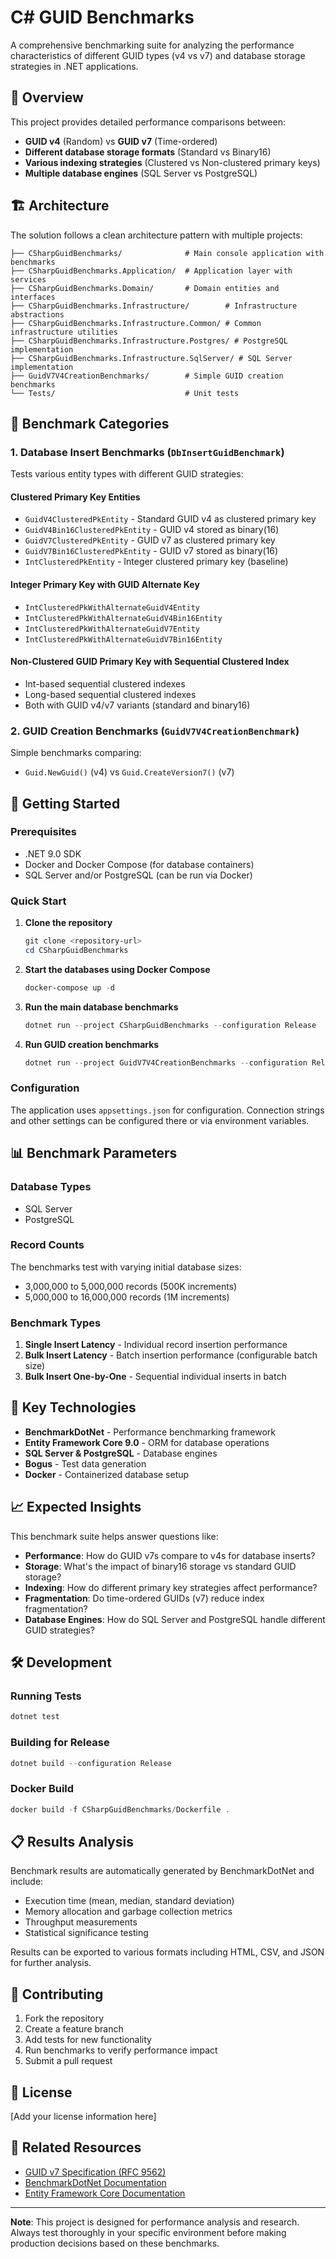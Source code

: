 # C# GUID Benchmarks

A comprehensive benchmarking suite for analyzing the performance characteristics of different GUID types (v4 vs v7) and database storage strategies in .NET applications.

## 🎯 Overview

This project provides detailed performance comparisons between:
- **GUID v4** (Random) vs **GUID v7** (Time-ordered)
- **Different database storage formats** (Standard vs Binary16)
- **Various indexing strategies** (Clustered vs Non-clustered primary keys)
- **Multiple database engines** (SQL Server vs PostgreSQL)

## 🏗️ Architecture

The solution follows a clean architecture pattern with multiple projects:

```
├── CSharpGuidBenchmarks/              # Main console application with benchmarks
├── CSharpGuidBenchmarks.Application/  # Application layer with services
├── CSharpGuidBenchmarks.Domain/       # Domain entities and interfaces
├── CSharpGuidBenchmarks.Infrastructure/        # Infrastructure abstractions
├── CSharpGuidBenchmarks.Infrastructure.Common/ # Common infrastructure utilities
├── CSharpGuidBenchmarks.Infrastructure.Postgres/ # PostgreSQL implementation
├── CSharpGuidBenchmarks.Infrastructure.SqlServer/ # SQL Server implementation
├── GuidV7V4CreationBenchmarks/        # Simple GUID creation benchmarks
└── Tests/                             # Unit tests
```

## 🧪 Benchmark Categories

### 1. Database Insert Benchmarks (`DbInsertGuidBenchmark`)

Tests various entity types with different GUID strategies:

#### Clustered Primary Key Entities
- `GuidV4ClusteredPkEntity` - Standard GUID v4 as clustered primary key
- `GuidV4Bin16ClusteredPkEntity` - GUID v4 stored as binary(16)
- `GuidV7ClusteredPkEntity` - GUID v7 as clustered primary key  
- `GuidV7Bin16ClusteredPkEntity` - GUID v7 stored as binary(16)
- `IntClusteredPkEntity` - Integer clustered primary key (baseline)

#### Integer Primary Key with GUID Alternate Key
- `IntClusteredPkWithAlternateGuidV4Entity`
- `IntClusteredPkWithAlternateGuidV4Bin16Entity`
- `IntClusteredPkWithAlternateGuidV7Entity`
- `IntClusteredPkWithAlternateGuidV7Bin16Entity`

#### Non-Clustered GUID Primary Key with Sequential Clustered Index
- Int-based sequential clustered indexes
- Long-based sequential clustered indexes
- Both with GUID v4/v7 variants (standard and binary16)

### 2. GUID Creation Benchmarks (`GuidV7V4CreationBenchmark`)

Simple benchmarks comparing:
- `Guid.NewGuid()` (v4) vs `Guid.CreateVersion7()` (v7)

## 🚀 Getting Started

### Prerequisites

- .NET 9.0 SDK
- Docker and Docker Compose (for database containers)
- SQL Server and/or PostgreSQL (can be run via Docker)

### Quick Start

1. **Clone the repository**
   ```powershell
   git clone <repository-url>
   cd CSharpGuidBenchmarks
   ```

2. **Start the databases using Docker Compose**
   ```powershell
   docker-compose up -d
   ```

3. **Run the main database benchmarks**
   ```powershell
   dotnet run --project CSharpGuidBenchmarks --configuration Release
   ```

4. **Run GUID creation benchmarks**
   ```powershell
   dotnet run --project GuidV7V4CreationBenchmarks --configuration Release
   ```

### Configuration

The application uses `appsettings.json` for configuration. Connection strings and other settings can be configured there or via environment variables.

## 📊 Benchmark Parameters

### Database Types
- SQL Server
- PostgreSQL

### Record Counts
The benchmarks test with varying initial database sizes:
- 3,000,000 to 5,000,000 records (500K increments)
- 5,000,000 to 16,000,000 records (1M increments)

### Benchmark Types
1. **Single Insert Latency** - Individual record insertion performance
2. **Bulk Insert Latency** - Batch insertion performance (configurable batch size)
3. **Bulk Insert One-by-One** - Sequential individual inserts in batch

## 🔧 Key Technologies

- **BenchmarkDotNet** - Performance benchmarking framework
- **Entity Framework Core 9.0** - ORM for database operations
- **SQL Server & PostgreSQL** - Database engines
- **Bogus** - Test data generation
- **Docker** - Containerized database setup

## 📈 Expected Insights

This benchmark suite helps answer questions like:

- **Performance**: How do GUID v7s compare to v4s for database inserts?
- **Storage**: What's the impact of binary16 storage vs standard GUID storage?
- **Indexing**: How do different primary key strategies affect performance?
- **Fragmentation**: Do time-ordered GUIDs (v7) reduce index fragmentation?
- **Database Engines**: How do SQL Server and PostgreSQL handle different GUID strategies?

## 🛠️ Development

### Running Tests
```powershell
dotnet test
```

### Building for Release
```powershell
dotnet build --configuration Release
```

### Docker Build
```powershell
docker build -f CSharpGuidBenchmarks/Dockerfile .
```

## 📋 Results Analysis

Benchmark results are automatically generated by BenchmarkDotNet and include:
- Execution time (mean, median, standard deviation)
- Memory allocation and garbage collection metrics
- Throughput measurements
- Statistical significance testing

Results can be exported to various formats including HTML, CSV, and JSON for further analysis.

## 🤝 Contributing

1. Fork the repository
2. Create a feature branch
3. Add tests for new functionality
4. Run benchmarks to verify performance impact
5. Submit a pull request

## 📝 License

[Add your license information here]

## 🔗 Related Resources

- [GUID v7 Specification (RFC 9562)](https://tools.ietf.org/html/rfc9562)
- [BenchmarkDotNet Documentation](https://benchmarkdotnet.org/)
- [Entity Framework Core Documentation](https://docs.microsoft.com/en-us/ef/core/)

---

**Note**: This project is designed for performance analysis and research. Always test thoroughly in your specific environment before making production decisions based on these benchmarks.
